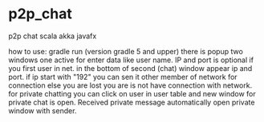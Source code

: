 # p2p_chat
p2p chat scala akka javafx

how to use: gradle run (version gradle 5 and upper)
there is popup two windows one active for enter data like user name. IP and port is optional if you first user in net.
in the bottom of second (chat) window appear ip and port. if ip start with "192" you can sen it other member of network for connection else you are lost you are is not have connection with network. 
for private chatting you can click on user in user table and new window for private chat is open. Received private message automatically open private window with sender.
